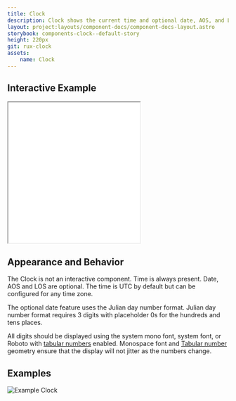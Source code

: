 ```yaml
---
title: Clock
description: Clock shows the current time and optional date, AOS, and LOS timers. It will typically be positioned on the Global Status Bar.
layout: project:layouts/component-docs/component-docs-layout.astro
storybook: components-clock--default-story
height: 220px
git: rux-clock
assets:
    name: Clock
---
```


## Interactive Example

<iframe class="sandbox" src="./sandbox/" style="height:320px"></iframe>

<!-- Clock shows the current time and optional date, AOS, and LOS timers. It will typically be positioned on the Global Status Bar. -->

## Appearance and Behavior

The Clock is not an interactive component. Time is always present. Date, AOS and LOS are optional. The time is UTC by default but can be configured for any time zone.

The optional date feature uses the Julian day number format. Julian day number format requires 3 digits with placeholder 0s for the hundreds and tens places.

All digits should be displayed using the system mono font, system font, or Roboto with [tabular numbers](https://developer.mozilla.org/en-US/docs/Web/CSS/font-variant-numeric) enabled. Monospace font and [Tabular number](https://www.fonts.com/content/learning/fontology/level-3/numbers/proportional-vs-tabular-figures) geometry ensure that the display will not jitter as the numbers change.

## Examples

![Example Clock](/img/components/clock-roboto-mono.png "Example Clock")
